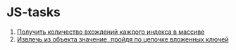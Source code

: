 # JS-tasks

1. [Получить количество вхождений каждого индекса в массиве](src/1.md)
2. [Извлечь из объекта значение, пройдя по цепочке вложенных ключей](sc/2.md)

